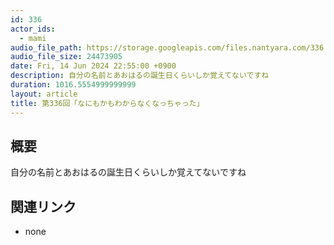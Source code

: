 ```yaml
---
id: 336
actor_ids:
  - mami
audio_file_path: https://storage.googleapis.com/files.nantyara.com/336.mp3
audio_file_size: 24473905
date: Fri, 14 Jun 2024 22:55:00 +0900
description: 自分の名前とあおはるの誕生日くらいしか覚えてないですね
duration: 1016.5554999999999
layout: article
title: 第336回「なにもかもわからなくなっちゃった」
---
```

## 概要

自分の名前とあおはるの誕生日くらいしか覚えてないですね

## 関連リンク

* none

